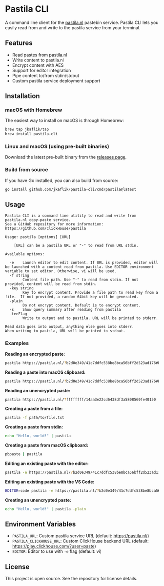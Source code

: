 # Pastila CLI

A command line client for the [pastila.nl](https://pastila.nl) pastebin service.
Pastila CLI lets you easily read from and write to the pastila service from your terminal.

## Features

- Read pastes from pastila.nl
- Write content to pastila.nl
- Encrypt content with AES
- Support for editor integration
- Pipe content to/from stdin/stdout
- Custom pastila service deployment support

## Installation

### macOS with Homebrew

The easiest way to install on macOS is through Homebrew:

```bash
brew tap jkaflik/tap
brew install pastila-cli
```

### Linux and macOS (using pre-built binaries)

Download the latest pre-built binary from the [releases page](https://github.com/jkaflik/pastila-cli/releases).

### Build from source

If you have Go installed, you can also build from source:

```bash
go install github.com/jkaflik/pastila-cli/cmd/pastila@latest
```

## Usage

```
Pastila CLI is a command line utility to read and write from pastila.nl copy-paste service.
See a GitHub repository for more information: https://github.com/ClickHouse/pastila

Usage: pastila [options] [URL]

	[URL] can be a pastila URL or "-" to read from URL stdin.

Available options:

  -e	Launch editor to edit content. If URL is provided, editor will be launched with a content read from pastila. Use EDITOR environment variable to set editor. Otherwise, vi will be used.
  -f string
    	Content file path. Use "-" to read from stdin. If not provided, content will be read from stdin.
  -key string
    	Key to encrypt content. Provide a file path to read key from a file.  If not provided, a random 64bit key will be generated.
  -plain
    	Do not encrypt content. Default is to encrypt content.
  -s	Show query summary after reading from pastila
  -teeFlag
    	Write to output and to pastila. URL will be printed to stderr.

Read data goes into output, anything else goes into stderr.
When writing to pastila, URL will be printed to stdout.
```

### Examples

**Reading an encrypted paste:**
```bash
pastila https://pastila.nl/?b2d0e349/41c7ddfc538be8bca56bff2d523ad176#PCzfMCI06OLQD+OA3D94qA==
```

**Reading a paste into macOS clipboard:**
```bash
pastila https://pastila.nl/?b2d0e349/41c7ddfc538be8bca56bff2d523ad176#PCzfMCI06OLQD+OA3D94qA== | pbcopy
```

**Reading an unencrypted paste:**
```bash
pastila https://pastila.nl/?ffffffff/14aa3e22cd6438df3a5808560fe40150
```

**Creating a paste from a file:**
```bash
pastila -f path/to/file.txt
```

**Creating a paste from stdin:**
```bash
echo "Hello, world!" | pastila
```

**Creating a paste from macOS clipboard:**
```bash
pbpaste | pastila
```

**Editing an existing paste with the editor:**
```bash
pastila -e https://pastila.nl/?b2d0e349/41c7ddfc538be8bca56bff2d523ad176#PCzfMCI06OLQD+OA3D94qA==
```

**Editing an existing paste with the VS Code:**
```bash
EDITOR=code pastila -e https://pastila.nl/?b2d0e349/41c7ddfc538be8bca56bff2d523ad176#PCzfMCI06OLQD+OA3D94qA==
```

**Creating an unencrypted paste:**
```bash
echo "Hello, world!" | pastila -plain
```

## Environment Variables

- `PASTILA_URL`: Custom pastila service URL (default: https://pastila.nl/)
- `PASTILA_CLICKHOUSE_URL`: Custom ClickHouse backend URL (default: https://play.clickhouse.com/?user=paste)
- `EDITOR`: Editor to use with `-e` flag (default: vi)

## License

This project is open source. See the repository for license details.
